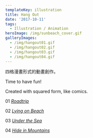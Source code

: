 ```yaml
---
templateKey: illustration
title: Hang Out
date: '2017-10-11'
tags:
  - Illustration / Animation
heroImage: /img/sunbeach_cover.gif
galleryImages:
  - /img/hangout01.gif
  - /img/hangout02.gif
  - /img/hangout03.gif
  - /img/hangout04.gif
---
```

四格漫畫形式的動畫創作。

Time to have fun!

Created with squared form, like comics. 

01 [_Roadtrip_](https://liuliangyin.github.io/roadtrip/)

02 [_Lying on Beach_](https://liuliangyin.github.io/Beach/)

03 [_Under the Sea_](https://liuliangyin.github.io/underthesea/)

04 [_Hide in Mountains_](https://liuliangyin.github.io/moutains/)
